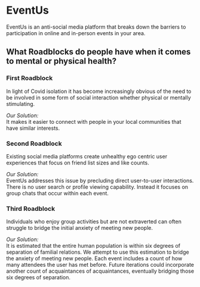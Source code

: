 # EventUs

EventUs is an anti-social media platform that breaks down the barriers to participation in online and in-person events in your area.

## What Roadblocks do people have when it comes to mental or physical health?

### First Roadblock
In light of Covid isolation it has become increasingly obvious of the need to be involved in some form of social interaction whether physical or mentally stimulating.

_Our Solution:_ <br>
It makes it easier to connect with people in your local communities that have similar interests. 

### Second Roadblock
Existing social media platforms create unhealthy ego centric user experiences that focus on friend list sizes and like counts. 

_Our Solution:_ <br>
EventUs addresses this issue by precluding direct user-to-user interactions. There is no user search or profile viewing capability. Instead it focuses on group chats that occur within each event.

### Third Roadblock
Individuals who enjoy group activities but are not extraverted can often struggle to bridge the initial anxiety of meeting new people.

_Our Solution:_ <br>
It is estimated that the entire human population is within six degrees of separation of familial relations.  We attempt to use this estimation to bridge the anxiety of meeting new people.  Each event includes a count of how many attendees the user has met before.  Future iterations could incorporate another count of acquaintances of acquaintances, eventually bridging those six degrees of separation.
